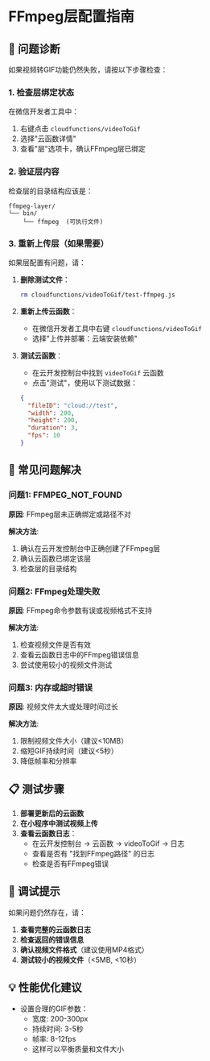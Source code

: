 # FFmpeg层配置指南

## 🎯 问题诊断

如果视频转GIF功能仍然失败，请按以下步骤检查：

### 1. 检查层绑定状态

在微信开发者工具中：
1. 右键点击 `cloudfunctions/videoToGif` 
2. 选择"云函数详情" 
3. 查看"层"选项卡，确认FFmpeg层已绑定

### 2. 验证层内容

检查层的目录结构应该是：
```
ffmpeg-layer/
└── bin/
    └── ffmpeg  (可执行文件)
```

### 3. 重新上传层（如果需要）

如果层配置有问题，请：

1. **删除测试文件**：
   ```bash
   rm cloudfunctions/videoToGif/test-ffmpeg.js
   ```

2. **重新上传云函数**：
   - 在微信开发者工具中右键 `cloudfunctions/videoToGif`
   - 选择"上传并部署：云端安装依赖"

3. **测试云函数**：
   - 在云开发控制台中找到 `videoToGif` 云函数
   - 点击"测试"，使用以下测试数据：
   ```json
   {
     "fileID": "cloud://test",
     "width": 200,
     "height": 200,
     "duration": 3,
     "fps": 10
   }
   ```

## 🔧 常见问题解决

### 问题1: FFMPEG_NOT_FOUND
**原因**: FFmpeg层未正确绑定或路径不对

**解决方法**:
1. 确认在云开发控制台中正确创建了FFmpeg层
2. 确认云函数已绑定该层
3. 检查层的目录结构

### 问题2: FFmpeg处理失败
**原因**: FFmpeg命令参数有误或视频格式不支持

**解决方法**:
1. 检查视频文件是否有效
2. 查看云函数日志中的FFmpeg错误信息
3. 尝试使用较小的视频文件测试

### 问题3: 内存或超时错误
**原因**: 视频文件太大或处理时间过长

**解决方法**:
1. 限制视频文件大小（建议<10MB）
2. 缩短GIF持续时间（建议<5秒）
3. 降低帧率和分辨率

## 📋 测试步骤

1. **部署更新后的云函数**
2. **在小程序中测试视频上传**
3. **查看云函数日志**：
   - 在云开发控制台 → 云函数 → videoToGif → 日志
   - 查看是否有 "找到FFmpeg路径" 的日志
   - 检查是否有FFmpeg错误

## 🚨 调试提示

如果问题仍然存在，请：

1. **查看完整的云函数日志**
2. **检查返回的错误信息**
3. **确认视频文件格式**（建议使用MP4格式）
4. **测试较小的视频文件**（<5MB, <10秒）

## 💡 性能优化建议

- 设置合理的GIF参数：
  - 宽度: 200-300px
  - 持续时间: 3-5秒  
  - 帧率: 8-12fps
  - 这样可以平衡质量和文件大小

